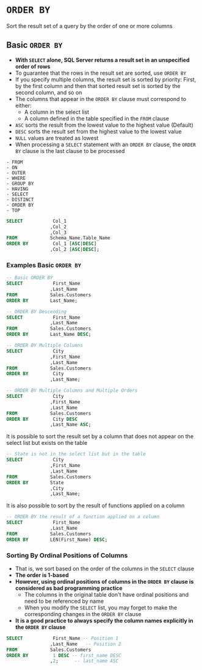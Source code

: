 # `ORDER BY`

Sort the result set of a query by the order of one or more columns

## Basic `ORDER BY`

- **With `SELECT` alone, SQL Server returns a result set in an unspecified order of rows**
- To guarantee that the rows in the result set are sorted, use `ORDER BY`
- If you specify multiple columns, the result set is sorted by priority: First, by the first column and then that sorted result set is sorted by the second column, and so on
- The columns that appear in the `ORDER BY` clause must correspond to either:
  - A column in the select list
  - A column defined in the table specified in the `FROM` clause
- `ASC` sorts the result from the lowest value to the highest value (Default)
- `DESC` sorts the result set from the highest value to the lowest value
- `NULL` values are treated as lowest
- When processing a `SELECT` statement with an `ORDER BY` clause, the `ORDER BY` clause is the last clause to be processed

```
- FROM
- ON
- OUTER
- WHERE
- GROUP BY
- HAVING
- SELECT
- DISTINCT
- ORDER BY
- TOP
```

```sql
SELECT           Col_1
                ,Col_2 
                ,Col_3
FROM            Schema_Name.Table_Name
ORDER BY         Col_1 [ASC|DESC]
                ,Col_2 [ASC|DESC];
```

### Examples Basic `ORDER BY`

```sql
-- Basic ORDER BY
SELECT           First_Name
                ,Last_Name
FROM            Sales.Customers
ORDER BY        Last_Name;
```

```sql
-- ORDER BY Descending
SELECT           First_Name
                ,Last_Name
FROM            Sales.Customers
ORDER BY        Last_Name DESC;
```

```sql
-- ORDER BY Multiple Columns
SELECT           City
                ,First_Name
                ,Last_Name
FROM            Sales.Customers
ORDER BY         City
                ,Last_Name;
```

```sql
-- ORDER BY Multiple Columns and Multiple Orders
SELECT           City
                ,First_Name
                ,Last_Name
FROM            Sales.Customers
ORDER BY         City DESC
                ,Last_Name ASC;
```

It is possible to sort the result set by a column that does not appear on the select list but exists on the table

```sql
-- State is not in the select list but in the table
SELECT           City
                ,First_Name
                ,Last_Name
FROM            Sales.Customers
ORDER BY        State
                ,City
                ,Last_Name;
```

It is also possible to sort by the result of functions applied on a column

```sql
-- ORDER BY the result of a function applied on a column
SELECT           First_Name 
                ,Last_Name
FROM            Sales.Customers
ORDER BY        LEN(First_Name) DESC;
```

### Sorting By Ordinal Positions of Columns

- That is, we sort based on the order of the columns in the `SELECT` clause
- **The order is 1-based**
- **However, using ordinal positions of columns in the `ORDER BY` clause is considered as bad programming practice**
  - The columns in the original table don't have ordinal positions and need to be referenced by name
  - When you modify the `SELECT` list, you may forget to make the corresponding changes in the `ORDER BY` clause
- **It is a good practice to always specify the column names explicitly in the `ORDER BY` clause**

```sql
SELECT           First_Name -- Position 1
                ,Last_Name   -- Position 2
FROM            Sales.Customers
ORDER BY         1 DESC -- first_name DESC
                ,2;      -- last_name ASC
```

